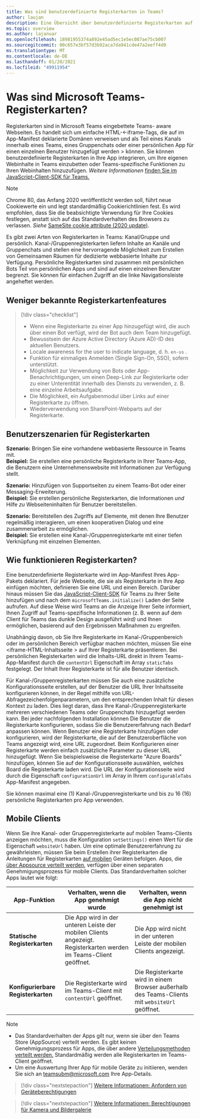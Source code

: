 ```yaml
---
title: Was sind benutzerdefinierte Registerkarten in Teams?
author: laujan
description: Eine Übersicht über benutzerdefinierte Registerkarten auf der Teams-Plattform
ms.topic: overview
ms.author: lajanuar
ms.openlocfilehash: 18981955374a892e45ad5ec1e5ec087ae75cb007
ms.sourcegitcommit: 00c657e3bf57d3b92aca7da941cde47a2eeff4d0
ms.translationtype: MT
ms.contentlocale: de-DE
ms.lasthandoff: 01/20/2021
ms.locfileid: "49911954"
---
```

# <a name="what-are-microsoft-teams-tabs"></a>Was sind Microsoft Teams-Registerkarten?

Registerkarten sind in Microsoft Teams eingebettete Teams- aware Webseiten. Es handelt sich um einfache HTML-<-iframe-Tags, die auf im App-Manifest deklarierte Domänen verweisen und als Teil eines Kanals innerhalb eines Teams, eines Gruppenchats oder einer persönlichen App für einen einzelnen Benutzer hinzugefügt werden \> können. Sie können benutzerdefinierte Registerkarten in Ihre App integrieren, um Ihre eigenen Webinhalte in Teams einzubetten oder Teams-spezifische Funktionen zu Ihren Webinhalten hinzuzufügen. *Weitere Informationen* [finden Sie im JavaScript-Client-SDK für Teams.](/javascript/api/overview/msteams-client)

> [!NOTE]
> Chrome 80, das Anfang 2020 veröffentlicht werden soll, führt neue Cookiewerte ein und legt standardmäßig Cookierichtlinien fest. Es wird empfohlen, dass Sie die beabsichtigte Verwendung für Ihre Cookies festlegen, anstatt sich auf das Standardverhalten des Browsers zu verlassen. *Siehe* [SameSite cookie attribute (2020 update)](../resources/samesite-cookie-update.md).

Es gibt zwei Arten von Registerkarten in Teams: Kanal/Gruppe und persönlich. Kanal-/Gruppenregisterkarten liefern Inhalte an Kanäle und Gruppenchats und stellen eine hervorragende Möglichkeit zum Erstellen von Gemeinsamen Räumen für dedizierte webbasierte Inhalte zur Verfügung. Persönliche Registerkarten sind zusammen mit persönlichen Bots Teil von persönlichen Apps und sind auf einen einzelnen Benutzer begrenzt. Sie können für einfachen Zugriff an die linke Navigationsleiste angeheftet werden.

## <a name="lesser-known-tab-features"></a>Weniger bekannte Registerkartenfeatures

> [!div class="checklist"]
>
> * Wenn eine Registerkarte zu einer App hinzugefügt wird, die auch über einen Bot verfügt, wird der Bot auch dem Team hinzugefügt.
> * Bewusstsein der Azure Active Directory (Azure AD)-ID des aktuellen Benutzers.
> * Locale awareness for the user to indicate language, d. h. `en-us` . 
> * Funktion für einmaliges Anmelden (Single Sign-On, SSO), sofern unterstützt.
> * Möglichkeit zur Verwendung von Bots oder App-Benachrichtigungen, um einen Deep-Link zur Registerkarte oder zu einer Unterentität innerhalb des Diensts zu verwenden, z. B. eine einzelne Arbeitsaufgabe.
> * Die Möglichkeit, ein Aufgabenmodul über Links auf einer Registerkarte zu öffnen.
> * Wiederverwendung von SharePoint-Webparts auf der Registerkarte.

## <a name="tabs-user-scenarios"></a>Benutzerszenarien für Registerkarten

**Szenario:** Bringen Sie eine vorhandene webbasierte Ressource in Teams mit. \
**Beispiel:** Sie erstellen eine persönliche Registerkarte in Ihrer Teams-App, die Benutzern eine Unternehmenswebsite mit Informationen zur Verfügung stellt.

**Szenario:** Hinzufügen von Supportseiten zu einem Teams-Bot oder einer Messaging-Erweiterung. \
**Beispiel:** Sie erstellen persönliche Registerkarten, die Informationen *und* Hilfe *zu* Webseiteninhalten für Benutzer bereitstellen.

**Szenario:** Bereitstellen des Zugriffs auf Elemente, mit denen Ihre Benutzer regelmäßig interagieren, um einen kooperativen Dialog und eine zusammenarbeit zu ermöglichen. \
**Beispiel:** Sie erstellen eine Kanal-/Gruppenregisterkarte mit einer tiefen Verknüpfung mit einzelnen Elementen.

## <a name="how-do-tabs-work"></a>Wie funktionieren Registerkarten?

Eine benutzerdefinierte Registerkarte wird im App-Manifest Ihres App-Pakets deklariert. Für jede Webseite, die sie als Registerkarte in Ihre App einfügen möchten, definieren Sie eine URL und einen Bereich. Darüber hinaus müssen Sie das [JavaScript-Client-SDK](/javascript/api/overview/msteams-client) für Teams zu Ihrer Seite hinzufügen und nach dem `microsoftTeams.initialize()` Laden der Seite aufrufen. Auf diese Weise wird Teams an die Anzeige Ihrer Seite informiert, Ihnen Zugriff auf Teams-spezifische Informationen (z. B. wenn auf dem Client für Teams das dunkle Design ausgeführt *wird)* und Ihnen ermöglichen, basierend auf den Ergebnissen Maßnahmen zu ergreifen.

Unabhängig davon, ob Sie Ihre Registerkarte im Kanal-/Gruppenbereich oder im persönlichen Bereich verfügbar machen möchten, müssen Sie eine <iframe-HTML-Inhaltsseite \> auf Ihrer Registerkarte präsentieren. [](~/tabs/how-to/create-tab-pages/content-page.md) Bei persönlichen Registerkarten wird die Inhalts-URL direkt in Ihrem Teams-App-Manifest durch die `contentUrl` Eigenschaft im Array `staticTabs` festgelegt. Der Inhalt Ihrer Registerkarte ist für alle Benutzer identisch.

Für Kanal-/Gruppenregisterkarten müssen Sie auch eine zusätzliche Konfigurationsseite erstellen, auf der Benutzer die URL Ihrer Inhaltsseite konfigurieren können, in der Regel mithilfe von URL-Abfragezeichenfolgenparametern, um den entsprechenden Inhalt für diesen Kontext zu laden. Dies liegt daran, dass Ihre Kanal-/Gruppenregisterkarte mehreren verschiedenen Teams oder Gruppenchats hinzugefügt werden kann. Bei jeder nachfolgenden Installation können Die Benutzer die Registerkarte konfigurieren, sodass Sie die Benutzererfahrung nach Bedarf anpassen können. Wenn Benutzer eine Registerkarte hinzufügen oder konfigurieren, wird der Registerkarte, die auf der Benutzeroberfläche von Teams angezeigt wird, eine URL zugeordnet. Beim Konfigurieren einer Registerkarte werden einfach zusätzliche Parameter zu dieser URL hinzugefügt. Wenn Sie beispielsweise die Registerkarte "Azure Boards" hinzufügen, können Sie auf der Konfigurationsseite auswählen, welches Board die Registerkarte laden wird. Die URL der Konfigurationsseite wird durch die Eigenschaft  `configurationUrl` im Array in Ihrem `configurableTabs` App-Manifest angegeben.

Sie können maximal eine (1) Kanal-/Gruppenregisterkarte und bis zu 16 (16) persönliche Registerkarten pro App verwenden.

## <a name="mobile-clients"></a>Mobile Clients

Wenn Sie ihre Kanal- oder Gruppenregisterkarte auf mobilen Teams-Clients anzeigen möchten, muss die Konfiguration `setSettings()` einen Wert für die Eigenschaft `websiteUrl` haben. Um eine optimale Benutzererfahrung zu gewährleisten, müssen Sie beim Erstellen ihrer Registerkarten die Anleitungen für Registerkarten [auf mobilen](~/tabs/design/tabs-mobile.md) Geräten befolgen. Apps, die [über Appsource verteilt werden,](~/concepts/deploy-and-publish/appsource/publish.md) verfügen über einen separaten Genehmigungsprozess für mobile Clients. Das Standardverhalten solcher Apps lautet wie folgt:

| **App-Funktion** | **Verhalten, wenn die App genehmigt wurde** | **Verhalten, wenn die App nicht genehmigt ist** |
| --- | --- | --- |
| **Statische Registerkarten** | Die App wird in der unteren Leiste der mobilen Clients angezeigt. Registerkarten werden im Teams-Client geöffnet. | Die App wird nicht in der unteren Leiste der mobilen Clients angezeigt. |
| **Konfigurierbare Registerkarten** | Die Registerkarte wird im Teams-Client mit `contentUrl` geöffnet. | Die Registerkarte wird in einem Browser außerhalb des Teams-Clients mit `websiteUrl` geöffnet. |


>[!NOTE]
>
>- Das Standardverhalten der Apps gilt nur, wenn sie über den Teams Store (AppSource) verteilt werden. Es gibt keinen Genehmigungsprozess für Apps, die über andere [Verteilungsmethoden verteilt werden.](~/concepts/deploy-and-publish/overview.md) Standardmäßig werden alle Registerkarten im Teams-Client geöffnet.
>- Um eine Auswertung Ihrer App für mobile Geräte zu initiieren, wenden Sie sich an teamsubm@microsoft.com Ihre App-Details.

> [!div class="nextstepaction"]
> [Weitere Informationen: Anfordern von Geräteberechtigungen](../concepts/device-capabilities/native-device-permissions.md)

> [!div class="nextstepaction"]
>[Weitere Informationen: Berechtigungen für Kamera und Bildergalerie](../concepts/device-capabilities/mobile-camera-image-permissions.md)
